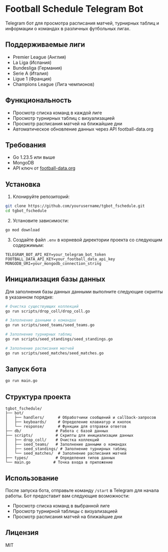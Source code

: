 # Football Schedule Telegram Bot

Telegram бот для просмотра расписания матчей, турнирных таблиц и информации о командах в различных футбольных лигах.

## Поддерживаемые лиги

- Premier League (Англия)
- La Liga (Испания)
- Bundesliga (Германия)
- Serie A (Италия)
- Ligue 1 (Франция)
- Champions League (Лига чемпионов)

## Функциональность

- Просмотр списка команд в каждой лиге
- Просмотр турнирных таблиц с визуализацией
- Просмотр расписания матчей на ближайшие дни
- Автоматическое обновление данных через API football-data.org

## Требования

- Go 1.23.5 или выше
- MongoDB
- API ключ от [football-data.org](https://www.football-data.org/)

## Установка

1. Клонируйте репозиторий:
```bash
git clone https://github.com/yourusername/tgbot_fschedule.git
cd tgbot_fschedule
```

2. Установите зависимости:
```bash
go mod download
```

3. Создайте файл `.env` в корневой директории проекта со следующим содержимым:
```env
TELEGRAM_BOT_API_KEY=your_telegram_bot_token
FOOTBALL_DATA_API_KEY=your_football_data_api_key
MONGODB_URI=your_mongodb_connection_string
```

## Инициализация базы данных

Для заполнения базы данных данными выполните следующие скрипты в указанном порядке:

```bash
# Очистка существующих коллекций
go run scripts/drop_coll/drop_coll.go

# Заполнение данными о командах
go run scripts/seed_teams/seed_teams.go

# Заполнение турнирных таблиц
go run scripts/seed_standings/seed_standings.go

# Заполнение расписания матчей
go run scripts/seed_matches/seed_matches.go
```

## Запуск бота

```bash
go run main.go
```

## Структура проекта

```
tgbot_fschedule/
├── bot/
│   ├── handlers/      # Обработчики сообщений и callback-запросов
│   ├── keyboards/     # Определение клавиатур и кнопок
│   └── response/      # Функции для отправки ответов
├── db/               # Работа с базой данных
├── scripts/          # Скрипты для инициализации данных
│   ├── drop_coll/    # Очистка коллекций
│   ├── seed_teams/   # Заполнение данными о командах
│   ├── seed_standings/ # Заполнение турнирных таблиц
│   └── seed_matches/  # Заполнение расписания матчей
├── types/            # Определения типов данных
└── main.go          # Точка входа в приложение
```

## Использование

После запуска бота, отправьте команду `/start` в Telegram для начала работы. Бот предоставит вам следующие возможности:

- Просмотр списка команд в выбранной лиге
- Просмотр турнирной таблицы с визуализацией
- Просмотр расписания матчей на ближайшие дни

## Лицензия

MIT
